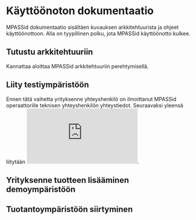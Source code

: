 # Käyttöönoton dokumentaatio

MPASSid dokumentaatio sisältäen kuvauksen arkkitehtuurista ja ohjeet käyttöönottoon. Alla on tyypillinen polku, jota MPASSid käyttöönotto kulkee. 

## Tutustu arkkitehtuuriin

Kannattaa aloittaa MPASSid arkkitehtuuriin perehtymisellä. 

## Liity testiympäristöön

Ennen tätä vaihetta yrityksenne yhteyshenkilö on ilmoittanut MPASSid operaattorille teknisen yhteyshenkilön yhteystiedot.
Seuraavaksi yleensä liitytään ![testiympäristöön](https://github.com/mpassid/docs/blob/master/testiymparisto.md). 

## Yrityksenne tuotteen lisääminen demoympäristöön


## Tuotantoympäristöön siirtyminen



 
